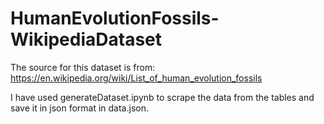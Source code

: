 # HumanEvolutionFossils-WikipediaDataset

The source for this dataset is from: https://en.wikipedia.org/wiki/List_of_human_evolution_fossils

I have used generateDataset.ipynb to scrape the data from the tables and save it in json format in data.json.